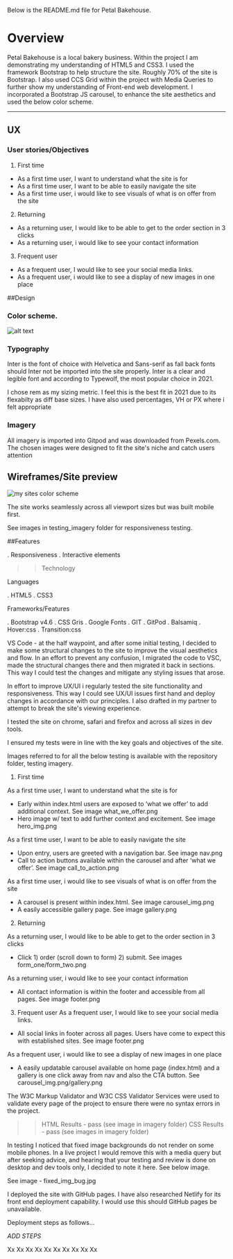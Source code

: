 Below is the README.md file for Petal Bakehouse.

# Overview

Petal Bakehouse is a local bakery business. Within the project I am demonstrating my understanding of HTML5 and CSS3. I used the framework Bootstrap to help structure the site. Roughly 70% of the site is Bootstrap. I also used CCS Grid within the project with Media Queries to further show my understanding of Front-end web development. I incorporated a Bootstrap JS carousel, to enhance the site aesthetics and used the below color scheme.

---

## UX

### User stories/Objectives

1) First time

- As a first time user, I want to understand what the site is for
- As a first time user, I want to be able to easily navigate the site
- As a first time user, i would like to see visuals of what is on offer from the site

2) Returning

- As a returning user, I would like to be able to get to the order section in 3 clicks
- As a returning user, i would like to see your contact information

3) Frequent user

- As a frequent user, I would like to see your social media links.
- As a frequent user, i would like to see a display of new images in one place

##Design

### Color scheme.

![alt text](https://github.com/[joshcallawaydev]/[petal-bakehouse]/assets/testing_imagery/colour_scheme.png)

### Typography

Inter is the font of choice with Helvetica and Sans-serif as fall back fonts should Inter not be imported into the site properly. Inter is a clear and legible font and according to Typewolf, the most popular choice in 2021.

I chose rem as my sizing metric. I feel this is the best fit in 2021 due to its flexabilty as diff base sizes. I have also used percentages, VH or PX where i felt appropriate

### Imagery

All imagery is imported into Gitpod and was downloaded from Pexels.com. The chosen images were designed to fit the site's niche and catch users attention

## Wireframes/Site preview

![my sites color scheme](/workspace/petal-bakehouse/assets/testing_imagery/highlevel_mobile_wireframes.png)

The site works seamlessly across all viewport sizes but was built mobile first.

See images in testing_imagery folder for responsiveness testing.

##Features

. Responsiveness
. Interactive elements

>> Technology

Languages

. HTML5
. CSS3

Frameworks/Features

. Bootstrap v4.6
. CSS Gris
. Google Fonts
. GIT
. GitPod
. Balsamiq
. Hover:css
. Transition:css

<!--- Testing --->

VS Code - at the half waypoint, and after some initial testing, I decided to make some structural changes to the site to improve the visual aesthetics and flow. In an effort to prevent any confusion, I migrated the code to VSC, made the structural changes there and then migrated it back in sections. This way I could test the changes and mitigate any styling issues that arose.


In effort to improve UX/UI i regularly tested the site functionality and responsiveness. This way I could see UX/UI issues first hand and deploy changes in accordance with our principles. I also drafted in my partner to attempt to break the site's viewing experience.

I tested the site on chrome, safari and firefox and across all sizes in dev tools.

I ensured my tests were in line with the key goals and objectives of the site.

Images referred to for all the below testing is available with the repository folder, testing imagery.

1) First time

As a first time user, I want to understand what the site is for

- Early within index.html users are exposed to ‘what we offer’ to add additional context. See image what_we_offer.png
- Hero image w/ text to add further context and excitement. See image hero_img.png

As a first time user, I want to be able to easily navigate the site

- Upon entry, users are greeted with a navigation bar. See image nav.png
- Call to action buttons available within the carousel and after ‘what we offer’. See image call_to_action.png

As a first time user, i would like to see visuals of what is on offer from the site

- A carousel is present within index.html. See image carousel_img.png
- A easily accessible gallery page. See image gallery.png

2) Returning

As a returning user, I would like to be able to get to the order section in 3 clicks

- Click 1) order (scroll down to form) 2) submit. See images form_one/form_two.png

As a returning user, i would like to see your contact information

- All contact information is within the footer and accessible from all pages. See image footer.png


3) Frequent user
As a frequent user, I would like to see your social media links.

- All social links in footer across all pages. Users have come to expect this with established sites. See image footer.png

As a frequent user, i would like to see a display of new images in one place

- A easily updatable carousel available on home page (index.html) and a gallery is one click away from nav and also the CTA button. See carousel_img.png/gallery.png


The W3C Markup Validator and W3C CSS Validator Services were used to validate every page of the project to ensure there were no syntax errors in the project.

>> HTML Results - pass (see image in imagery folder)
>> CSS Results - pass (see images in imagery folder)

In testing I noticed that fixed image backgrounds do not render on some mobile phones. In a live project I would remove this with a media query but after seeking advice, and hearing that your testing and review is done on desktop and dev tools only, I decided to note it here. See below image.

See image - fixed_img_bug.jpg

<!--- Deployment --->

I deployed the site with GitHub pages. I have also researched Netlify for its front end deployment capability. I would use this should GitHub pages be unavailable.

Deployment steps as follows…

*ADD STEPS*

Xx
Xx
Xx
Xx
Xx
Xx
Xx
Xx
Xx
Xx
